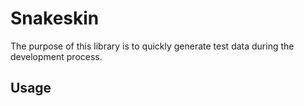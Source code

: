 # Snakeskin

The purpose of this library is to quickly generate test data during the development process.

## Usage
